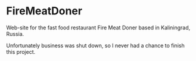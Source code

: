 # FireMeatDoner
Web-site for the fast food restaurant Fire Meat Doner based in Kaliningrad, Russia.

Unfortunately business was shut down, so I never had a chance to finish this project.
